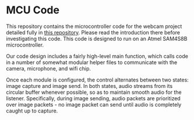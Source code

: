 # MCU Code

This repository contains the microcontroller code for the webcam project detailed fully in [this repository](https://github.com/nathanshelly/webcam). Please read the introduction there before investigating this code. This code is designed to run on an Atmel SAM4S8B microcontroller.

Our code design includes a fairly high-level main function, which calls code in a number of somewhat modular helper files to communicate with the camera, microphone, and wifi chip.

Once each module is configured, the control alternates between two states: image capture and image send. In both states, audio streams from its circular buffer whenever possible, so as to maintain smooth audio for the listener. Specifically, during image sending, audio packets are prioritized over image packets - no image packet can send until audio is completely caught up to capture.  
